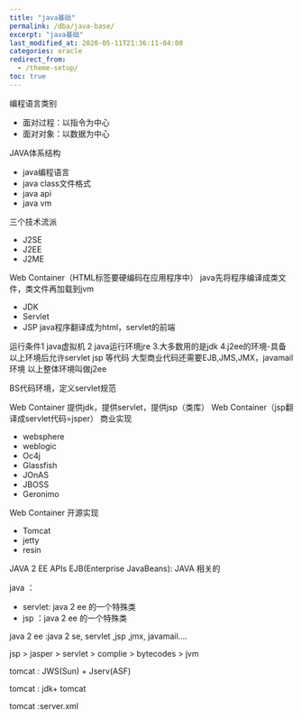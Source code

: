 ```yaml
---
title: "java基础"
permalink: /dba/java-base/
excerpt: "java基础"
last_modified_at: 2020-05-11T21:36:11-04:00
categories: oracle
redirect_from:
  - /theme-setup/
toc: true
---
```

 
编程语言类别
- 面对过程：以指令为中心
- 面对对象：以数据为中心

JAVA体系结构
- java编程语言
- java class文件格式
- java api
- java vm

三个技术流派
- J2SE 
- J2EE
- J2ME

Web Container（HTML标签要硬编码在应用程序中）
java先将程序编译成类文件，类文件再加载到jvm
- JDK
- Servlet 
- JSP  java程序翻译成为html，servlet的前端

运行条件1 java虚拟机  2 java运行环境jre  3.大多数用的是jdk 4.j2ee的环境-具备以上环境后允许servlet jsp 等代码
大型商业代码还需要EJB,JMS,JMX，javamail环境
以上整体环境叫做j2ee

BS代码环境，定义servlet规范

Web Container 提供jdk，提供servlet，提供jsp（类库）
Web Container（jsp翻译成servlet代码=jsper） 商业实现
- websphere
- weblogic
- Oc4j
- Glassfish
- JOnAS
- JBOSS
- Geronimo
 
Web Container 开源实现
- Tomcat
- jetty
- resin

JAVA 2 EE APIs
EJB(Enterprise JavaBeans): JAVA 相关的


java ：
- servlet: java 2 ee 的一个特殊类
- jsp ：java 2 ee 的一个特殊类

java 2 ee :java 2 se, servlet ,jsp ,jmx, javamail....

jsp > jasper > servlet > complie > bytecodes > jvm

tomcat : JWS(Sun) + Jserv(ASF)

tomcat : jdk+ tomcat

tomcat :server.xml
